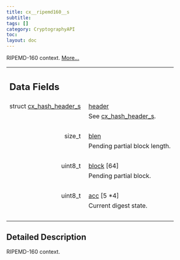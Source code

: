 ```yaml
---
title: cx__ripemd160__s
subtitle:
tags: []
category: CryptographyAPI
toc:
layout: doc
---
```



<p>RIPEMD-160 context.  
 <a href="../cx__ripemd160__s#details">More...</a></p>
<table class="memberdecls">
<tr class="heading"><td colspan="2"><h2 class="groupheader"><a name="pub-attribs"></a>
Data Fields</h2></td></tr>
<tr class="memitem:ad5a251d434baeed078b92d184b5b29d5"><td class="memItemLeft" align="right" valign="top"><a id="ad5a251d434baeed078b92d184b5b29d5"></a>
struct <a class="el" href="../cx__hash__header__s">cx_hash_header_s</a>&#160;</td><td class="memItemRight" valign="bottom"><a class="el" href="../cx__ripemd160__s#ad5a251d434baeed078b92d184b5b29d5">header</a></td></tr>
<tr class="memdesc:ad5a251d434baeed078b92d184b5b29d5"><td class="mdescLeft">&#160;</td><td class="mdescRight">See <a class="el" href="../cx__hash__header__s" title="Common message digest context, used as abstract type. ">cx_hash_header_s</a>. <br /></td></tr>
<tr class="separator:ad5a251d434baeed078b92d184b5b29d5"><td class="memSeparator" colspan="2">&#160;</td></tr>
<tr class="memitem:a01b3030b6f1b1247ba11bd7fdee173b6"><td class="memItemLeft" align="right" valign="top"><a id="a01b3030b6f1b1247ba11bd7fdee173b6"></a>
size_t&#160;</td><td class="memItemRight" valign="bottom"><a class="el" href="../cx__ripemd160__s#a01b3030b6f1b1247ba11bd7fdee173b6">blen</a></td></tr>
<tr class="memdesc:a01b3030b6f1b1247ba11bd7fdee173b6"><td class="mdescLeft">&#160;</td><td class="mdescRight">Pending partial block length. <br /></td></tr>
<tr class="separator:a01b3030b6f1b1247ba11bd7fdee173b6"><td class="memSeparator" colspan="2">&#160;</td></tr>
<tr class="memitem:ab57f35be75021d367d3e9eedc56e3ee2"><td class="memItemLeft" align="right" valign="top"><a id="ab57f35be75021d367d3e9eedc56e3ee2"></a>
uint8_t&#160;</td><td class="memItemRight" valign="bottom"><a class="el" href="../cx__ripemd160__s#ab57f35be75021d367d3e9eedc56e3ee2">block</a> [64]</td></tr>
<tr class="memdesc:ab57f35be75021d367d3e9eedc56e3ee2"><td class="mdescLeft">&#160;</td><td class="mdescRight">Pending partial block. <br /></td></tr>
<tr class="separator:ab57f35be75021d367d3e9eedc56e3ee2"><td class="memSeparator" colspan="2">&#160;</td></tr>
<tr class="memitem:ab46e5c3fb8e5550d9def55c3b8924f8a"><td class="memItemLeft" align="right" valign="top"><a id="ab46e5c3fb8e5550d9def55c3b8924f8a"></a>
uint8_t&#160;</td><td class="memItemRight" valign="bottom"><a class="el" href="../cx__ripemd160__s#ab46e5c3fb8e5550d9def55c3b8924f8a">acc</a> [5 *4]</td></tr>
<tr class="memdesc:ab46e5c3fb8e5550d9def55c3b8924f8a"><td class="mdescLeft">&#160;</td><td class="mdescRight">Current digest state. <br /></td></tr>
<tr class="separator:ab46e5c3fb8e5550d9def55c3b8924f8a"><td class="memSeparator" colspan="2">&#160;</td></tr>
</table>
<a name="details" id="details"></a>

## Detailed Description

<div class="textblock"><p>RIPEMD-160 context. </p>
